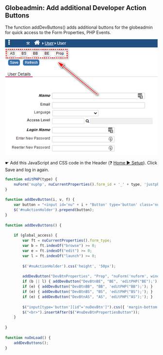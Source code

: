 ## Globeadmin: Add additional Developer Action Buttons

The function addDevButtons() adds additional buttons for the globeadmin for quick access to the Form Properties, PHP Events. 

<p align="left">
  <img src="screenshots/globeadmin_dev_buttons.png">
</p>


☛  Add this JavaScript and CSS code in the Header (❓ [Home ► Setup](/common/setup_header.gif)). Click Save and log in again.

```javascript
function editPHP(type) {
    nuForm('nuphp', nuCurrentProperties().form_id + '_' + type, 'justphp', '', 2);
}

function addDevButton(i, v, f) {
    var button = "<input id='nu" + i + "Button' type='button' class='nuActionButton' value='" + nuTranslate(v) + "' onclick='" + f + "'>";
    $('#nuActionHolder').prepend(button);
}

function addDevButtons() {

    if (global_access) {
        var ft = nuCurrentProperties().form_type;
        var b = ft.indexOf("browse") >= 0;
        var e = ft.indexOf("edit") >= 0;
        var l = ft.indexOf("launch") >= 0;

        $('#nuActionHolder').css('height', '50px');

        addDevButton("DevBtnProperties", "Prop", "nuForm('nuform', window.nuFORM.getCurrent().form_id, '', '', 2);");
        if (b || l) { addDevButton("DevBtnBE", "BE", 'editPHP("BE");'); }
        if (e) { addDevButton("DevBtnBB", "BB", 'editPHP("BB");'); }
        if (e) { addDevButton("DevBtnBS", "BS", 'editPHP("BS");'); }
        if (e) { addDevButton("DevBtnAS", "AS", 'editPHP("AS");'); }

        $("input[type='button'][id^='nuDevBtn']").css({ 'margin-bottom': '10px', 'background-color': '#f6f6f6', 'background-image': 'none', 'color': 'black', 'border-color': '#9fa5a9', 'text-shadow': 'none' });
        $("<br>").insertAfter($("#nuDevBtnPropertiesButton"));
    }

}

function nuOnLoad() {
    addDevButtons();
}
```


